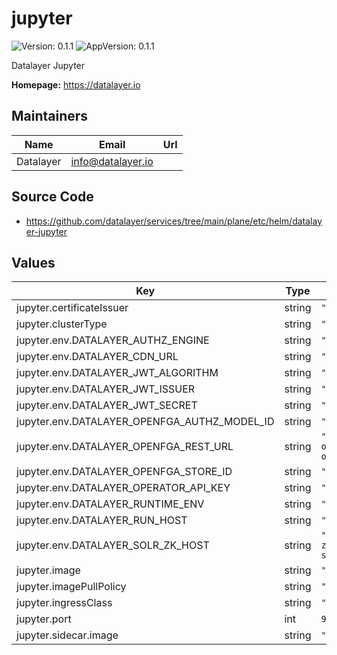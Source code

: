 # jupyter

![Version: 0.1.1](https://img.shields.io/badge/Version-0.1.1-informational?style=flat-square) ![AppVersion: 0.1.1](https://img.shields.io/badge/AppVersion-0.1.1-informational?style=flat-square)

Datalayer Jupyter

**Homepage:** <https://datalayer.io>

## Maintainers

| Name | Email | Url |
| ---- | ------ | --- |
| Datalayer | <info@datalayer.io> |  |

## Source Code

* <https://github.com/datalayer/services/tree/main/plane/etc/helm/datalayer-jupyter>

## Values

| Key | Type | Default | Description |
|-----|------|---------|-------------|
| jupyter.certificateIssuer | string | `"letsencrypt"` |  |
| jupyter.clusterType | string | `"any"` |  |
| jupyter.env.DATALAYER_AUTHZ_ENGINE | string | `""` |  |
| jupyter.env.DATALAYER_CDN_URL | string | `""` |  |
| jupyter.env.DATALAYER_JWT_ALGORITHM | string | `""` |  |
| jupyter.env.DATALAYER_JWT_ISSUER | string | `""` |  |
| jupyter.env.DATALAYER_JWT_SECRET | string | `""` |  |
| jupyter.env.DATALAYER_OPENFGA_AUTHZ_MODEL_ID | string | `""` |  |
| jupyter.env.DATALAYER_OPENFGA_REST_URL | string | `"http://datalayer-openfga.datalayer-openfga.svc.cluster.local:8080"` |  |
| jupyter.env.DATALAYER_OPENFGA_STORE_ID | string | `""` |  |
| jupyter.env.DATALAYER_OPERATOR_API_KEY | string | `""` |  |
| jupyter.env.DATALAYER_RUNTIME_ENV | string | `"prod"` |  |
| jupyter.env.DATALAYER_RUN_HOST | string | `""` |  |
| jupyter.env.DATALAYER_SOLR_ZK_HOST | string | `"solr-datalayer-solrcloud-zookeeper-headless.datalayer-solr.svc.cluster.local"` |  |
| jupyter.image | string | `"datalayer/jupyter:0.1.1"` |  |
| jupyter.imagePullPolicy | string | `"Always"` |  |
| jupyter.ingressClass | string | `"datalayer-traefik"` |  |
| jupyter.port | int | `9500` |  |
| jupyter.sidecar.image | string | `"datalayer/whoami:0.0.6"` |  |

